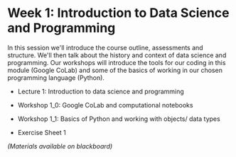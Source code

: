 # Week 1: Introduction to Data Science and Programming

In this session we'll introduce the course outline, assessments and structure. We'll then talk about the history and context of data science and programming. Our workshops will introduce the tools for our coding in this module (Google CoLab) and some of the basics of working in our chosen programming language (Python).

-   Lecture 1: Introduction to data science and programming

-   Workshop 1_0: Google CoLab and computational notebooks

-   Workshop 1_1: Basics of Python and working with objects/ data types

-   Exercise Sheet 1


*(Materials available on blackboard)*
